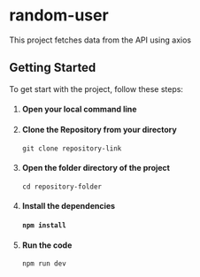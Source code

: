 # random-user

<p>This project fetches data from the API using axios</p>

<h2>Getting Started</h2>
<p>To get start with the project, follow these steps:<p>

<ol>
  <li>
  <h4>Open your local command line</h4>
  </li>

  <li>
  <h4>Clone the Repository from your directory</h4>
<code>git clone repository-link</code>
  </li>

  <li>
  <h4>Open the folder directory of the project</h4>
<code>cd repository-folder</code>
  </li>

  <li>
  <h4>Install the dependencies<h4>
  <code>npm install</code>
  </li>

  <li>
  <h4>Run the code</h4>
  <code>npm run dev</code>
  </li>
</ol>

